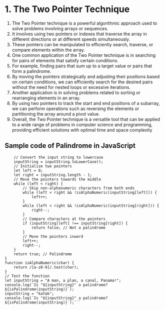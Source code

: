 
# 1. The Two Pointer Technique

1. The Two Pointer technique is a powerful algorithmic approach used to solve problems involving arrays or sequences.
2. It involves using two pointers or indexes that traverse the array in different directions or at different speeds simultaneously.
3. These pointers can be manipulated to efficiently search, traverse, or compare elements within the array.
4. One common application of the Two Pointer technique is in searching for pairs of elements that satisfy certain conditions.
5. For example, finding pairs that sum up to a target value or pairs that form a palindrome.
6. By moving the pointers strategically and adjusting their positions based on certain conditions, we can efficiently search for the desired pairs without the need for nested loops or excessive iterations.
7. Another application is in solving problems related to sorting or rearranging elements in an array.
8. By using two pointers to track the start and end positions of a subarray, we can perform operations such as reversing the elements or partitioning the array around a pivot value.
9. Overall, the Two Pointer technique is a versatile tool that can be applied to a wide range of problems in computer science and programming, providing efficient solutions with optimal time and space complexity  

## Sample code of Palindrome in JavaScript

```function isPalindrome(inputString) {
    // Convert the input string to lowercase
    inputString = inputString.toLowerCase();
    // Initialize two pointers
    let left = 0;
    let right = inputString.length - 1;
    // Move the pointers towards the middle
    while (left < right) {
        // Skip non-alphanumeric characters from both ends
        while (left < right && !isAlphaNumeric(inputString[left])) {
            left++;
        }
        while (left < right && !isAlphaNumeric(inputString[right])) {
            right--;
        }
        // Compare characters at the pointers
        if (inputString[left] !== inputString[right]) {
            return false; // Not a palindrome
        }
        // Move the pointers inward
        left++;
        right--;
    }
    return true; // Palindrome
}
function isAlphaNumeric(char) {
    return /[a-z0-9]/.test(char);
}
// Test the function
let inputString = "A man, a plan, a canal, Panama!";
console.log(`Is "${inputString}" a palindrome? ${isPalindrome(inputString)}`);
inputString = "kaYak";
console.log(`Is "${inputString}" a palindrome? ${isPalindrome(inputString)}`);```
